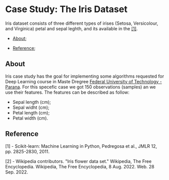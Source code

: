 # Case Study: The Iris Dataset

Iris dataset consists of three different types of irises (Setosa, Versicolour, and Virginica) petal and sepal leghth, 
and its available in the [[1]](https://scikit-learn.org/stable/about.html#citing-scikit-learn).


- [About](#about);

- [Reference](#reference);

## About

Iris case study has the goal for implementing some algorithms requested for Deep Learning course in Maste Dregree 
[Federal University of Technology - Parana](http://www.utfpr.edu.br/cursos/coordenacoes/stricto-sensu/cpgei). For this specefic case we
got 150 observations (samples) an we use their features. The features can be described as follow:


- Sepal length (cm);
- Sepal widht (cm);
- Petal length (cm);
- Petal width (cm).


## Reference

[1] - Scikit-learn: Machine Learning in Python, Pedregosa et al., JMLR 12, pp. 2825-2830, 2011.

[2] - Wikipedia contributors. "Iris flower data set." Wikipedia, The Free Encyclopedia. Wikipedia, The Free Encyclopedia, 8 Aug. 2022. Web. 28 Sep. 2022.

